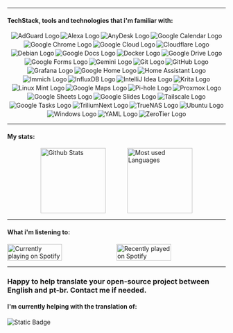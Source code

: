 ***
#### TechStack, tools and technologies that i'm familiar with:

<div style="display: flex; flex-wrap: wrap; justify-content: center; gap: 3px;">
    <img src="https://img.shields.io/badge/adguard-68BC71?style=for-the-badge&logo=adguard&logoColor=white" alt="AdGuard Logo" />
    <img src="https://img.shields.io/badge/alexa-00CAFF?style=for-the-badge&logo=amazonalexa&logoColor=white" alt="Alexa Logo" />
    <img src="https://img.shields.io/badge/anydesk-EF443B?style=for-the-badge&logo=anydesk&logoColor=white" alt="AnyDesk Logo" />
    <img src="https://img.shields.io/badge/calendar-4285F4?style=for-the-badge&logo=googlecalendar&logoColor=white" alt="Google Calendar Logo" />
    <img src="https://img.shields.io/badge/chrome-4285F4?style=for-the-badge&logo=googlechrome&logoColor=white" alt="Google Chrome Logo" />
    <img src="https://img.shields.io/badge/cloud-4285F4?style=for-the-badge&logo=googlecloud&logoColor=white" alt="Google Cloud Logo" />
    <img src="https://img.shields.io/badge/cloudflare-F38020?style=for-the-badge&logo=cloudflare&logoColor=white" alt="Cloudflare Logo" />
    <img src="https://img.shields.io/badge/debian-A81D33?style=for-the-badge&logo=debian&logoColor=white" alt="Debian Logo" />
    <img src="https://img.shields.io/badge/docs-4285F4?style=for-the-badge&logo=googledocs&logoColor=white" alt="Google Docs Logo" />
    <img src="https://img.shields.io/badge/docker-2496ED?style=for-the-badge&logo=docker&logoColor=white" alt="Docker Logo" />
    <img src="https://img.shields.io/badge/drive-4285F4?style=for-the-badge&logo=googledrive&logoColor=white" alt="Google Drive Logo" />
    <img src="https://img.shields.io/badge/forms-7248B9?style=for-the-badge&logo=googleforms&logoColor=white" alt="Google Forms Logo" />
    <img src="https://img.shields.io/badge/gemini-8E75B2?style=for-the-badge&logo=googlegemini&logoColor=white" alt="Gemini Logo" />
    <img src="https://img.shields.io/badge/git-80B3FF?style=for-the-badge&logo=gitforwindows&logoColor=white" alt="Git Logo" />
    <img src="https://img.shields.io/badge/github-181717?style=for-the-badge&logo=github&logoColor=white" alt="GitHub Logo" />
    <img src="https://img.shields.io/badge/grafana-F46800?style=for-the-badge&logo=grafana&logoColor=white" alt="Grafana Logo" />
    <img src="https://img.shields.io/badge/home-4285F4?style=for-the-badge&logo=googlehome&logoColor=white" alt="Google Home Logo" />
    <img src="https://img.shields.io/badge/home_assistant-18BCF2?style=for-the-badge&logo=homeassistant&logoColor=white" alt="Home Assistant Logo" />
    <img src="https://img.shields.io/badge/immich-4250af?style=for-the-badge&logo=immich&logoColor=white" alt="Immich Logo" />
    <img src="https://img.shields.io/badge/InfluxDB-22ADF6?style=for-the-badge&logo=influxdb&logoColor=white" alt="InfluxDB Logo" />
    <img src="https://img.shields.io/badge/intellij_idea-000000?style=for-the-badge&logo=intellijidea&logoColor=white" alt="IntelliJ Idea Logo" />
    <img src="https://img.shields.io/badge/krita-3BABFF?style=for-the-badge&logo=krita&logoColor=white" alt="Krita Logo" />
    <img src="https://img.shields.io/badge/linux_mint-86BE43?style=for-the-badge&logo=linuxmint&logoColor=white" alt="Linux Mint Logo" />
    <img src="https://img.shields.io/badge/maps-4285F4?style=for-the-badge&logo=googlemaps&logoColor=white" alt="Google Maps Logo" />
    <img src="https://img.shields.io/badge/pihole-96060C?style=for-the-badge&logo=pihole&logoColor=white" alt="Pi-hole Logo" />
    <img src="https://img.shields.io/badge/Proxmox-e57000?style=for-the-badge&logo=proxmox&logoColor=white" alt="Proxmox Logo" />
    <img src="https://img.shields.io/badge/sheets-34A853?style=for-the-badge&logo=googlesheets&logoColor=white" alt="Google Sheets Logo" />
    <img src="https://img.shields.io/badge/slides-FBBC04?style=for-the-badge&logo=googleslides&logoColor=white" alt="Google Slides Logo" />
    <img src="https://img.shields.io/badge/tailscale-242424?style=for-the-badge&logo=tailscale&logoColor=white" alt="Tailscale Logo" />
    <img src="https://img.shields.io/badge/tasks-2684FC?style=for-the-badge&logo=googletasks&logoColor=white" alt="Google Tasks Logo" />
    <img src="https://img.shields.io/badge/triliumnext-000000?style=for-the-badge&logo=trilium&logoColor=white" alt="TriliumNext Logo" />
    <img src="https://img.shields.io/badge/truenas-0095d5?style=for-the-badge&logo=truenas&logoColor=white" alt="TrueNAS Logo" />
    <img src="https://img.shields.io/badge/ubuntu-E95420?style=for-the-badge&logo=ubuntu&logoColor=white" alt="Ubuntu Logo" />
    <img src="https://img.shields.io/badge/windows-08b0f0?style=for-the-badge&logo=windows&logoColor=white" alt="Windows Logo" />
    <img src="https://img.shields.io/badge/yaml-CB171E?style=for-the-badge&logo=yaml&logoColor=white" alt="YAML Logo" />
    <img src="https://img.shields.io/badge/zerotier-FFB441?style=for-the-badge&logo=zerotier&logoColor=white" alt="ZeroTier Logo" />
</div>

***
#### My stats:

<div style="display: flex; flex-wrap: wrap; justify-content: center; gap: 50px;">
    <img height="150em" src="https://github-readme-stats.vercel.app/api?username=Graefff&show_icons=true&theme=dark&include_all_commits=true&count_private=true"  alt="Github Stats">
    <img height="150em" src="https://github-readme-stats.vercel.app/api/top-langs/?username=Graefff&layout=compact&langs_count=7&theme=dark"  alt="Most used Languages"/>
</div>

***

#### What i'm listening to:
<div style="display: flex; justify-content: center; align-items: center; width: 100%;">
    <img src="https://spotify-github-profile.kittinanx.com/api/view?uid=n699v3ihj9r2xbtqawwxjdsxo&cover_image=true&theme=novatorem&show_offline=true&background_color=121212&interchange=true&bar_color=53b14f&bar_color_cover=true" 
         style="width: 50%; max-width: 600px; height: auto;"  alt="Currently playing on Spotify"/>
    <img src="https://spotify-recently-played-readme.vercel.app/api?user=n699v3ihj9r2xbtqawwxjdsxo&count=3" 
         style="width: 50%; max-width: 600px; height: auto;"  alt="Recently played on Spotify"/>
</div>

***

### Happy to help translate your open-source project between English and pt-br. Contact me if needed.

#### I'm currently helping with the translation of:
![Static Badge](https://img.shields.io/badge/triliumnext-000000?logo=trilium&link=https%3A%2F%2Fgithub.com%2FTriliumNext%2FNotes)

<!---
![Profile view counter](https://komarev.com/ghpvc/?username=graefff)
![](https://img.shields.io/badge/nginx-009639?style=for-the-badge&logo=nginx&logoColor=white)
![](https://img.shields.io/badge/nginxproxymanager-F15833?style=for-the-badge&logo=nginxproxymanager&logoColor=white)
-->
